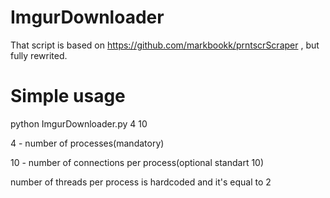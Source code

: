 # ImgurDownloader

That script is based on https://github.com/markbookk/prntscrScraper , but fully rewrited.

# Simple usage

python ImgurDownloader.py 4 10

4 - number of processes(mandatory)

10 - number of connections per process(optional standart 10)

number of threads per process is hardcoded and it's equal to 2
